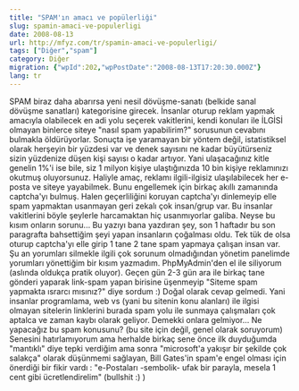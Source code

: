 ```yaml
---
title: "SPAM'ın amacı ve popülerliği"
slug: spamin-amaci-ve-populerligi
date: 2008-08-13
url: http://mfyz.com/tr/spamin-amaci-ve-populerligi/
tags: ["Diğer","spam"]
category: Diğer
migration: {"wpId":202,"wpPostDate":"2008-08-13T17:20:30.000Z"}
lang: tr
---
```


SPAM biraz daha abarırsa yeni nesil dövüşme-sanatı (belkide sanal dövüşme sanatları) kategorisine girecek. İnsanlar oturup reklam yapmak amacıyla olabilecek en adi yolu seçerek vakitlerini, kendi konuları ile İLGİSİ olmayan binlerce siteye "nasıl spam yapabilirim?" sorusunun cevabını bulmakla öldürüyorlar. Sonuçta işe yaramayan bir yöntem değil, istatistiksel olarak herşeyin bir yüzdesi var ve denek sayısını ne kadar büyütürseniz sizin yüzdenize düşen kişi sayısı o kadar artıyor. Yani ulaşacağınız kitle genelin 1%'i ise bile, siz 1 milyon kişiye ulaştığınızda 10 bin kişiye reklamınızı okutmuş oluyorsunuz. Haliyle amaç, reklamı ilgili-ilgisiz ulaşılabilecek her e-posta ve siteye yayabilmek. Bunu engellemek için birkaç akıllı zamanında captcha'yı bulmuş. Halen geçerliliğini koruyan captcha'yı dinlemeyip elle spam yapmaktan usanmayan geri zekalı çok insan/grup var. Bu insanlar vakitlerini böyle şeylerle harcamaktan hiç usanmıyorlar galiba. Neyse bu kısım onların sorunu... Bu yazıyı bana yazdıran şey, son 1 haftadır bu son paragrafta bahsettiğim şeyi yapan insanların çoğalması oldu. Tek tük de olsa oturup captcha'yı elle girip 1 tane 2 tane spam yapmaya çalışan insan var. Şu an yorumları silmekle ilgili çok sorunum olmadığından yönetim panelimde yorumları yönettiğim bir kısım yazmadım. PhpMyAdmin'den el ile siliyorum (aslında oldukça pratik oluyor). Geçen gün 2-3 gün ara ile birkaç tane gönderi yaparak link-spam yapan birisine üşenmeyip "Siteme spam yapmakta ısrarcı mısınız?" diye sordum :) Doğal olarak cevap gelmedi. Yani insanlar programlama, web vs (yani bu sitenin konu alanları) ile ilgisi olmayan sitelerin linklerini burada spam yolu ile sunmaya çalışmaları çok aptalca ve zaman kaybı olarak geliyor. Demekki onlara gelmiyor... Ne yapacağız bu spam konusunu? (bu site için değil, genel olarak soruyorum) Senesini hatırlamıyorum ama herhalde birkaç sene önce ilk duyduğumda "mantıklı" diye tepki verdiğim ama sonra "microsoft'a yakışır bir şekilde çok salakça" olarak düşünmemi sağlayan, Bill Gates'in spam'e engel olması için önerdiği bir fikir vardı : "e-Postaları -sembolik- ufak bir parayla, mesela 1 cent gibi ücretlendirelim" (bullshit :) )